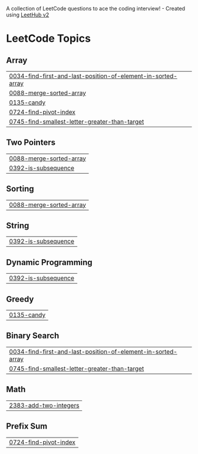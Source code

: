 A collection of LeetCode questions to ace the coding interview! - Created using [LeetHub v2](https://github.com/arunbhardwaj/LeetHub-2.0)
<!---LeetCode Topics Start-->
# LeetCode Topics
## Array
|  |
| ------- |
| [0034-find-first-and-last-position-of-element-in-sorted-array](https://github.com/ABDULHAMEETHU/LEET-CODE-II/tree/master/0034-find-first-and-last-position-of-element-in-sorted-array) |
| [0088-merge-sorted-array](https://github.com/ABDULHAMEETHU/LEET-CODE-II/tree/master/0088-merge-sorted-array) |
| [0135-candy](https://github.com/ABDULHAMEETHU/LEET-CODE-II/tree/master/0135-candy) |
| [0724-find-pivot-index](https://github.com/ABDULHAMEETHU/LEET-CODE-II/tree/master/0724-find-pivot-index) |
| [0745-find-smallest-letter-greater-than-target](https://github.com/ABDULHAMEETHU/LEET-CODE-II/tree/master/0745-find-smallest-letter-greater-than-target) |
## Two Pointers
|  |
| ------- |
| [0088-merge-sorted-array](https://github.com/ABDULHAMEETHU/LEET-CODE-II/tree/master/0088-merge-sorted-array) |
| [0392-is-subsequence](https://github.com/ABDULHAMEETHU/LEET-CODE-II/tree/master/0392-is-subsequence) |
## Sorting
|  |
| ------- |
| [0088-merge-sorted-array](https://github.com/ABDULHAMEETHU/LEET-CODE-II/tree/master/0088-merge-sorted-array) |
## String
|  |
| ------- |
| [0392-is-subsequence](https://github.com/ABDULHAMEETHU/LEET-CODE-II/tree/master/0392-is-subsequence) |
## Dynamic Programming
|  |
| ------- |
| [0392-is-subsequence](https://github.com/ABDULHAMEETHU/LEET-CODE-II/tree/master/0392-is-subsequence) |
## Greedy
|  |
| ------- |
| [0135-candy](https://github.com/ABDULHAMEETHU/LEET-CODE-II/tree/master/0135-candy) |
## Binary Search
|  |
| ------- |
| [0034-find-first-and-last-position-of-element-in-sorted-array](https://github.com/ABDULHAMEETHU/LEET-CODE-II/tree/master/0034-find-first-and-last-position-of-element-in-sorted-array) |
| [0745-find-smallest-letter-greater-than-target](https://github.com/ABDULHAMEETHU/LEET-CODE-II/tree/master/0745-find-smallest-letter-greater-than-target) |
## Math
|  |
| ------- |
| [2383-add-two-integers](https://github.com/ABDULHAMEETHU/LEET-CODE-II/tree/master/2383-add-two-integers) |
## Prefix Sum
|  |
| ------- |
| [0724-find-pivot-index](https://github.com/ABDULHAMEETHU/LEET-CODE-II/tree/master/0724-find-pivot-index) |
<!---LeetCode Topics End-->